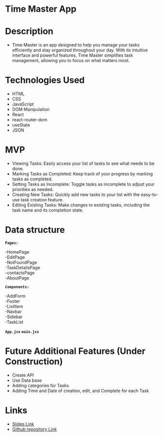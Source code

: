 # Time Master App

# Description
- Time Master is an app designed to help you manage your tasks efficiently and stay organized throughout your day. With its intuitive interface and powerful features, Time Master simplifies task management, allowing you to focus on what matters most.
# Technologies Used
- HTML
- CSS
- JavaScript
- DOM Manipulation
- React
- react-router-dom
- useState
- JSON
# MVP
- Viewing Tasks: Easily access your list of tasks to see what needs to be done.
- Marking Tasks as Completed: Keep track of your progress by marking tasks as completed.
- Setting Tasks as Incomplete: Toggle tasks as incomplete to adjust your priorities as needed.
- Creating New Tasks: Quickly add new tasks to your list with the easy-to-use task creation feature.
- Editing Existing Tasks: Make changes to existing tasks, including the task name and its completion state.
# Data structure
**`Pages:`**

  -HomePage <br>
  -EditPage <br>
  -NotFoundPage <br>
  -TaskDetailsPage <br>
  -contactsPage <br>
  -AboutPage <br>
  
  **`Components:`**

  -AddForm <br>
  -Footer <br>
  -ListItem <br>
  -Navbar <br>
  -Sidebar <br>
  -TaskList <br>

  
  **`App.jsx`**
  **`main.jsx`**


# Future Additional Features (Under Construction)
  - Create API
  - Use Data base
  - Adding categories for Tasks
  - Adding Time and Date of creation, edit, and Complete for each Task
# Links
- [Slides Link](https://prezi.com/view/0Pk5W9wL5CEtKWITPkOS/)
- [Github repository Link](https://github.com/Folgad0/ReactToDoApp)
